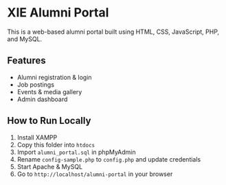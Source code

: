 # XIE Alumni Portal

This is a web-based alumni portal built using HTML, CSS, JavaScript, PHP, and MySQL.

## Features
- Alumni registration & login
- Job postings
- Events & media gallery
- Admin dashboard

## How to Run Locally
1. Install XAMPP
2. Copy this folder into `htdocs`
3. Import `alumni_portal.sql` in phpMyAdmin
4. Rename `config-sample.php` to `config.php` and update credentials
5. Start Apache & MySQL
6. Go to `http://localhost/alumni-portal` in your browser
